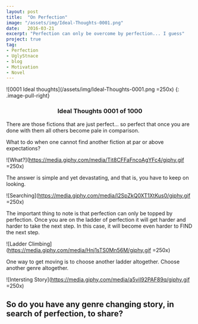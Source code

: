 ```yaml
---
layout: post
title:  "On Perfection"
image: "/assets/img/Ideal-Thoughts-0001.png"
date:   2016-03-21
excerpt: "Perfection can only be overcome by perfection... I guess"
project: true
tag:
- Perfection
- UglyStnace
- blog
- Motivation
- Novel
---
```


![0001 Ideal thoughts](/assets/img/Ideal-Thoughts-0001.png =250x)
{: .image-pull-right}

<center><h3><b>Ideal Thoughts</b> 0001 of 1000</h3></center>

There are those fictions that are just perfect... so perfect that once you are done with them all others become pale in comparison.

What to do when one cannot find another fiction at par or above expectations?

![What?](https://media.giphy.com/media/Tit8CFFaFncoAgYFc4/giphy.gif =250x)

The answer is simple and yet devastating, and that is, you have to keep on looking.

![Searching](https://media.giphy.com/media/l2SpZkQ0XT1XtKus0/giphy.gif =250x)

The important thing to note is that perfection can only be topped by perfection. Once you are on the ladder of perfection it will get harder and harder to take the next step. In this case, it will become even harder to FIND the next step.

![Ladder Climbing](https://media.giphy.com/media/Hnj1sTS0Mn56M/giphy.gif =250x)

One way to get moving is to choose another ladder altogether. Choose another genre altogether.

![Intersting Story](https://media.giphy.com/media/a5viI92PAF89q/giphy.gif =250x)

## So do you have any genre changing story, in search of perfection, to share?
